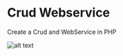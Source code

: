 # Crud Webservice
Create a Crud and WebService in PHP

![alt text](http://i.imgur.com/MiOM1Nl.png "Imagen principal")
